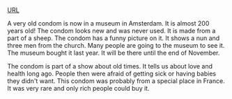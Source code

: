 <a href="https://englishnewsinlevels.com/news/level-1/200-year-old-condom-on-display">URL</a>

<p>A very old condom is now in a museum in Amsterdam. It is almost 200 years old! The condom looks new and was never used. It is made from a part of a sheep. The condom has a funny picture on it. It shows a nun and three men from the church. Many people are going to the museum to see it. The museum bought it last year. It will be there until the end of November.</p>

<p>The condom is part of a show about old times. It tells us about love and health long ago. People then were afraid of getting sick or having babies they didn't want. This condom was probably from a special place in France. It was very rare and only rich people could buy it.</p>